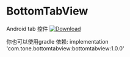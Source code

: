 # BottomTabView
Android tab 控件
[ ![Download](https://api.bintray.com/packages/zhaotong/maven/bottomtabview/images/download.svg) ](https://bintray.com/zhaotong/maven/bottomtabview/_latestVersion)

你也可以使用gradle 依赖:
implementation 'com.tone.bottomtabview:bottomtabview:1.0.0'
